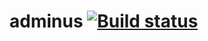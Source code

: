 adminus [![Build status](https://ci.appveyor.com/api/projects/status/guey7njf0qd1l603/branch/master?svg=true)](https://ci.appveyor.com/project/guillermocorrea/adminus/branch/master)
=======
